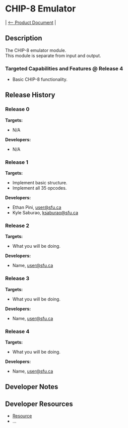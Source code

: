 # CHIP-8 Emulator

| [<-- Product Document](../Product-Document.md) |

## Description

The CHIP-8 emulator module.  
This module is separate from input and output.


### Targeted Capabilities and Features @ Release 4

- Basic CHIP-8 functionality.

## Release History

### Release 0
**Targets:**  
- N/A

**Developers:**  
- N/A

### Release 1
**Targets:**  
- Implement basic structure.
- Implement all 35 opcodes. 

**Developers:**  
- Ethan Pini, user@sfu.ca
- Kyle Saburao, ksaburao@sfu.ca

### Release 2
**Targets:**  
- What you will be doing. 

**Developers:**  
- Name, user@sfu.ca

### Release 3
**Targets:**  
- What you will be doing. 

**Developers:**  
- Name, user@sfu.ca

### Release 4
**Targets:**  
- What you will be doing. 

**Developers:**  
- Name, user@sfu.ca

## Developer Notes



## Developer Resources

- [Resource](url)
- ...
